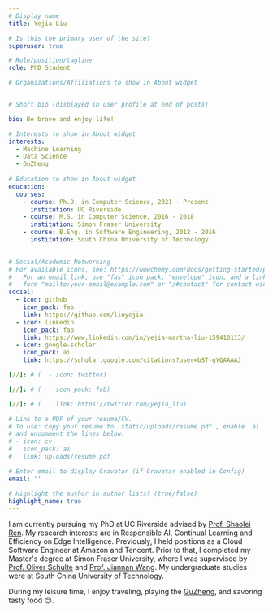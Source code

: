 ```yaml
---
# Display name
title: Yejia Liu

# Is this the primary user of the site?
superuser: true

# Role/position/tagline
role: PhD Student

# Organizations/Affiliations to show in About widget


# Short bio (displayed in user profile at end of posts)

bio: Be brave and enjoy life!

# Interests to show in About widget
interests:
  - Machine Learning
  - Data Science
  - GuZheng
  
# Education to show in About widget
education:
  courses:
    - course: Ph.D. in Computer Science, 2021 - Present
      institution: UC Riverside
    - course: M.S. in Computer Science, 2016 - 2018
      institution: Simon Fraser University
    - course: B.Eng. in Software Engineering, 2012 - 2016
      institution: South China University of Technology
     

# Social/Academic Networking
# For available icons, see: https://wowchemy.com/docs/getting-started/page-builder/#icons
#   For an email link, use "fas" icon pack, "envelope" icon, and a link in the
#   form "mailto:your-email@example.com" or "/#contact" for contact widget.
social:
  - icon: github
    icon_pack: fab
    link: https://github.com/liuyejia
  - icon: linkedin
    icon_pack: fab
    link: https://www.linkedin.com/in/yejia-martha-liu-159410113/
  - icon: google-scholar
    icon_pack: ai
    link: https://scholar.google.com/citations?user=bST-gYQAAAAJ

[//]: # (  - icon: twitter)

[//]: # (    icon_pack: fab)

[//]: # (    link: https://twitter.com/yejia_liu)

# Link to a PDF of your resume/CV.
# To use: copy your resume to `static/uploads/resume.pdf`, enable `ai` icons in `params.toml`,
# and uncomment the lines below.
# - icon: cv
#   icon_pack: ai
#   link: uploads/resume.pdf

# Enter email to display Gravatar (if Gravatar enabled in Config)
email: ''

# Highlight the author in author lists? (true/false)
highlight_name: true
---
```


I am currently pursuing my PhD at UC Riverside advised by [Prof. Shaolei Ren](https://intra.ece.ucr.edu/~sren/). My research interests are in Responsible AI, Continual Learning and Efficiency on Edge Intelligence. Previously, I held positions as a Cloud Software Engineer at Amazon and Tencent. Prior to that, I completed my Master's degree at Simon Fraser University, where I was supervised by [Prof. Oliver Schulte](https://www.cs.sfu.ca/~oschulte/) and [Prof. Jiannan Wang](https://www.cs.sfu.ca/~jnwang/). My undergraduate studies were at South China University of Technology.

During my leisure time, I enjoy traveling, playing the [GuZheng](https://en.wikipedia.org/wiki/Guzheng), and savoring tasty food 😊.
